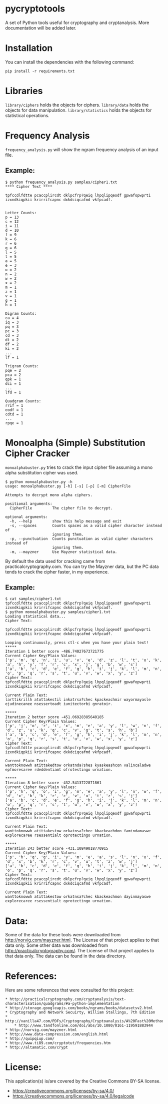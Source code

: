 # pycryptotools

A set of Python tools useful for cryptography and cryptanalysis.  More documentation will be added later.

# Installation

You can install the dependencies with the following command:

```
pip install -r requirements.txt
```

# Libraries

`library/ciphers` holds the objects for ciphers.  `library/data` holds the objects for data manipulation.
`library/statistics` holds the objects for statistical operations.

# Frequency Analysis

`frequency_analysis.py` will show the ngram frequency analysis of an input file.

## Example:

```
$ python frequency_analysis.py samples/cipher1.txt
**** Cipher Text ****

tpfccdlfdtte pcaccplircdt dklpcfrp?qeiq lhpqlipqeodf gpwafopwprti izxndkiqpkii krirrifcapnc dxkdciqcafmd vkfpcadf.


Letter Counts:
p = 13
c = 12
i = 11
d = 10
f = 9
k = 6
r = 6
q = 6
l = 5
t = 5
a = 5
e = 3
o = 2
n = 2
w = 2
x = 2
m = 1
z = 1
v = 1
g = 1
h = 1

Digram Counts:
ca = 4
iq = 3
pq = 3
pc = 3
cd = 3
dt = 2
df = 2
ki = 2
...
lf = 1

Trigram Counts:
pqe = 2
pca = 2
qpk = 1
dci = 1
...
lfd = 1

Quadgram Counts:
rrif = 1
eodf = 1
cdtd = 1
...
rpqe = 1
```

# Monoalpha (Simple) Substitution Cipher Cracker

`monoalphabuster.py` tries to crack the input cipher file assuming a mono alpha substitution cipher was used.

```
$ python monoalphabuster.py -h
usage: monoalphabuster.py [-h] [-s] [-p] [-m] CipherFile

Attempts to decrypt mono alpha ciphers.

positional arguments:
  CipherFile         The cipher file to decrypt.

optional arguments:
  -h, --help         show this help message and exit
  -s, --spaces       Counts spaces as a valid cipher character instead of
                     ignoring them.
  -p, --punctuation  Counts punctuation as valid cipher characters instead of
                     ignoring them.
  -m, --mayzner      Use Mayzner statistical data.
```

By default the data used for cracking came from practicalcryptography.com.  You can try the Mayzner data, but the PC
data tends to crack the cipher faster, in my experience.

## Example:

```
$ cat samples/cipher1.txt
tpfccdlfdtte pcaccplircdt dklpcfrp?qeiq lhpqlipqeodf gpwafopwprti izxndkiqpkii krirrifcapnc dxkdciqcafmd vkfpcadf.
$ python monoalphabuster.py samples/cipher1.txt
Loading statistical data...
Cipher Text:

tpfccdlfdtte pcaccplircdt dklpcfrp?qeiq lhpqlipqeodf gpwafopwprti izxndkiqpkii krirrifcapnc dxkdciqcafmd vkfpcadf.

Looping continuously, press ctl-c when you have your plain text!
*****
Iteration 1 better score -486.74027673721775
Current Cipher Key/Plain Values:
['p', 'm', 'q', 'n', 'i', 'u', 'v', 'e', 'd', 'z', 'l', 't', 'o', 'k', 'a', 'h', 'y', 'f', 'r', 'c', 'x', 'j', 'g', 'b', 'w', 's']
['a', 'b', 'c', 'd', 'e', 'f', 'g', 'h', 'i', 'j', 'k', 'l', 'm', 'n', 'o', 'p', 'q', 'r', 's', 't', 'u', 'v', 'w', 'x', 'y', 'z']
Cipher Text:
tpfccdlfdtte pcaccplircdt dklpcfrp?qeiq lhpqlipqeodf gpwafopwprti izxndkiqpkii krirrifcapnc dxkdciqcafmd vkfpcadf.

Current Plain Text:
larttikrillh atottakestil inkatrsa?chec kpackeachmir wayormayasle ejudinecanee nsessertoadt iunitectorbi gnratoir.

*****
Iteration 2 better score -451.06928385640185
Current Cipher Key/Plain Values:
['p', 'j', 'o', 'r', 'i', 'x', 'm', 'e', 'a', 'y', 'l', 'w', 'n', 'f', 'd', 'z', 'u', 'k', 'q', 'c', 'v', 'g', 't', 's', 'h', 'b']
['a', 'b', 'c', 'd', 'e', 'f', 'g', 'h', 'i', 'j', 'k', 'l', 'm', 'n', 'o', 'p', 'q', 'r', 's', 't', 'u', 'v', 'w', 'x', 'y', 'z']
Cipher Text:
tpfccdlfdtte pcaccplircdt dklpcfrp?qeiq lhpqlipqeodf gpwafopwprti izxndkiqpkii krirrifcapnc dxkdciqcafmd vkfpcadf.

Current Plain Text:
wanttoknowwh atittakedtow orkatnda?shes kyaskeashcon valincaladwe epfmoresaree rdeddentiamt ofrotestingo urnation.

*****
Iteration 8 better score -432.5413722871861
Current Cipher Key/Plain Values:
['p', 'h', 'q', 'o', 'i', 'g', 'm', 'e', 'a', 'y', 'l', 'n', 'w', 'f', 'd', 'x', 'b', 'k', 'r', 'c', 'v', 'u', 't', 'z', 's', 'j']
['a', 'b', 'c', 'd', 'e', 'f', 'g', 'h', 'i', 'j', 'k', 'l', 'm', 'n', 'o', 'p', 'q', 'r', 's', 't', 'u', 'v', 'w', 'x', 'y', 'z']
Cipher Text:
tpfccdlfdtte pcaccplircdt dklpcfrp?qeiq lhpqlipqeodf gpwafopwprti izxndkiqpkii krirrifcapnc dxkdciqcafmd vkfpcadf.

Current Plain Text:
wanttoknowwh atittakestow orkatnsa?chec kbackeachdon famindamaswe explorecaree rsessentialt oprotectingo urnation.

*****
Iteration 243 better score -431.10849018770915
Current Cipher Key/Plain Values:
['p', 'h', 'q', 'g', 'i', 'y', 'm', 'e', 'a', 's', 'l', 'n', 'o', 'f', 'd', 'x', 'b', 'k', 'r', 'c', 'v', 'u', 't', 'z', 'w', 'j']
['a', 'b', 'c', 'd', 'e', 'f', 'g', 'h', 'i', 'j', 'k', 'l', 'm', 'n', 'o', 'p', 'q', 'r', 's', 't', 'u', 'v', 'w', 'x', 'y', 'z']
Cipher Text:
tpfccdlfdtte pcaccplircdt dklpcfrp?qeiq lhpqlipqeodf gpwafopwprti izxndkiqpkii krirrifcapnc dxkdciqcafmd vkfpcadf.

Current Plain Text:
wanttoknowwh atittakestow orkatnsa?chec kbackeachmon dayinmayaswe explorecaree rsessentialt oprotectingo urnation.
```

# Data:

Some of the data for these tools were downloaded from http://norvig.com/mayzner.html.  The License of that project
applies to that data only.  Some other data was downloaded from http://practicalcryptography.com/.  The License of
that project applies to that data only.  The data can be found in the data directory.

# References:

Here are some references that were consulted for this project:

    * http://practicalcryptography.com/cryptanalysis/text-characterisation/quadgrams/#a-python-implementation
    * http://storage.googleapis.com/books/ngrams/books/datasetsv2.html
    * Cryptography and Network Secuirty, William Stallings, 7th Edition
    * http://vanilla47.com/PDFs/Cryptography/Cryptoanalysis/A%20Fast%20Method%20for%20Cryptoanalysis%20of%20Substitution%20Ciphers.pdf
        * http://www.tandfonline.com/doi/abs/10.1080/0161-119591883944
    * http://norvig.com/mayzner.html
    * http://www.data-compression.com/english.html
    * http://quipqiup.com/
    * http://www.ti89.com/cryptotut/frequencies.htm
    * http://altamatic.com/crypt

# License:

This application(s) is/are covered by the Creative Commons BY-SA license.

- https://creativecommons.org/licenses/by-sa/4.0/
- https://creativecommons.org/licenses/by-sa/4.0/legalcode
